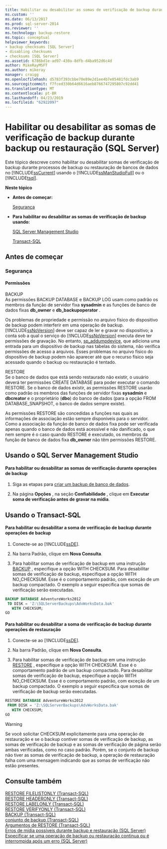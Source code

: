 ```yaml
---
title: Habilitar ou desabilitar as somas de verificação de backup durante backup ou restauração (SQL Server) | Microsoft Docs
ms.custom: ''
ms.date: 06/13/2017
ms.prod: sql-server-2014
ms.reviewer: ''
ms.technology: backup-restore
ms.topic: conceptual
helpviewer_keywords:
- backup checksums [SQL Server]
- disabling checksums
- checksums [SQL Server]
ms.assetid: 6786bd1e-ad97-430a-8dfb-d4ba952d6c4d
author: MikeRayMSFT
ms.author: mikeray
manager: craigg
ms.openlocfilehash: d5783f393cbbe70e89e2d1ee4b7e05481fdc3ab9
ms.sourcegitcommit: f7fced330b64d6616aeb8766747295807c92dd41
ms.translationtype: MT
ms.contentlocale: pt-BR
ms.lasthandoff: 04/23/2019
ms.locfileid: "62922097"
---
```

# <a name="enable-or-disable-backup-checksums-during-backup-or-restore-sql-server"></a>Habilitar ou desabilitar as somas de verificação de backup durante backup ou restauração (SQL Server)
  Este tópico descreve como habilitar ou desabilitar somas de verificação de backup durante processos de backup ou restauração de bancos de dados no [!INCLUDE[ssCurrent](../../includes/sscurrent-md.md)] usando o [!INCLUDE[ssManStudioFull](../../includes/ssmanstudiofull-md.md)] ou o [!INCLUDE[tsql](../../includes/tsql-md.md)].  
  
 **Neste tópico**  
  
-   **Antes de começar:**  
  
     [Segurança](#Security)  
  
-   **Para habilitar ou desabilitar as somas de verificação de backup usando:**  
  
     [SQL Server Management Studio](#SSMSProcedure)  
  
     [Transact-SQL](#TsqlProcedure)  
  
##  <a name="BeforeYouBegin"></a> Antes de começar  
  
###  <a name="Security"></a> Segurança  
  
####  <a name="Permissions"></a> Permissões  
 BACKUP  
 As permissões BACKUP DATABASE e BACKUP LOG usam como padrão os membros da função de servidor fixa **sysadmin** e as funções de banco de dados fixas **db_owner** e **db_backupoperator** .  
  
 Os problemas de propriedade e permissão no arquivo físico do dispositivo de backup podem interferir em uma operação de backup. [!INCLUDE[ssNoVersion](../../includes/ssnoversion-md.md)] deve ser capaz de ler e gravar no dispositivo; a conta sob a qual o serviço do [!INCLUDE[ssNoVersion](../../includes/ssnoversion-md.md)] executa deve ter permissões de gravação. No entanto, [sp_addumpdevice](/sql/relational-databases/system-stored-procedures/sp-addumpdevice-transact-sql), que adiciona uma entrada para um dispositivo de backup nas tabelas do sistema, não verifica permissões de acesso a arquivos. Esses problemas no arquivo físico do dispositivo de backup podem não aparecer até que o recurso físico seja acessado quando o backup ou restauração é tentado.  
  
 RESTORE  
 Se o banco de dados que está sendo restaurado não existir, o usuário deverá ter permissões CREATE DATABASE para poder executar o comando RESTORE. Se o banco de dados existir, as permissões RESTORE usarão como padrão os membros das funções de servidor fixas **sysadmin** e **dbcreator** e o proprietário (**dbo**) do banco de dados (para a opção FROM DATABASE_SNAPSHOT, o banco de dados sempre existe).  
  
 As permissões RESTORE são concedidas a funções nas quais as informações de associação estão sempre disponíveis para o servidor. Como a associação da função de banco de dados fixa pode ser verificada apenas quando o banco de dados está acessível e não danificado, o que nem sempre é o caso quando RESTORE é executado, os membros da função de banco de dados fixa **db_owner** não têm permissões RESTORE.  
  
##  <a name="SSMSProcedure"></a> Usando o SQL Server Management Studio  
  
#### <a name="to-enable-or-disable-checksums-during-a-backup-operation"></a>Para habilitar ou desabilitar as somas de verificação durante operações de backup  
  
1.  Siga as etapas para [criar um backup de banco de dados](create-a-full-database-backup-sql-server.md).  
  
2.  Na página **Opções** , na seção **Confiabilidade** , clique em **Executar soma de verificação antes de gravar na mídia**.  
  
##  <a name="TsqlProcedure"></a> Usando o Transact-SQL  
  
#### <a name="to-enable-or-disable-backup-checksum-for-a-backup-operation"></a>Para habilitar ou desabilitar a soma de verificação de backup durante operações de backup  
  
1.  Conecte-se ao [!INCLUDE[ssDE](../../../includes/ssde-md.md)].  
  
2.  Na barra Padrão, clique em **Nova Consulta**.  
  
3.  Para habilitar somas de verificação de backup em uma instrução [BACKUP](/sql/t-sql/statements/backup-transact-sql) , especifique a opção WITH CHECKSUM. Para desabilitar somas de verificação de backup, especifique a opção WITH NO_CHECKSUM. Esse é o comportamento padrão, com exceção de um backup compactado. O exemplo a seguir especifica que somas de verificação serão executadas.  
  
```sql  
BACKUP DATABASE AdventureWorks2012   
 TO DISK = 'Z:\SQLServerBackups\AdvWorksData.bak'  
   WITH CHECKSUM;  
GO  
```  
  
#### <a name="to-enable-or-disable-backup-checksum-for-a-restore-operation"></a>Para habilitar ou desabilitar a soma de verificação de backup durante operações de restauração  
  
1.  Conecte-se ao [!INCLUDE[ssDE](../../../includes/ssde-md.md)].  
  
2.  Na barra Padrão, clique em **Nova Consulta**.  
  
3.  Para habilitar somas de verificação de backup em uma instrução [RESTORE](/sql/t-sql/statements/restore-statements-transact-sql) , especifique a opção WITH CHECKSUM. Esse é o comportamento padrão de um backup compactado. Para desabilitar somas de verificação de backup, especifique a opção WITH NO_CHECKSUM. Esse é o comportamento padrão, com exceção de um backup compactado. O exemplo a seguir especifica que somas de verificação de backup serão executadas.  
  
```sql  
RESTORE DATABASE AdventureWorks2012   
 FROM DISK = 'Z:\SQLServerBackups\AdvWorksData.bak'  
   WITH CHECKSUM;  
GO  
```  
  
> [!WARNING]  
>  Se você solicitar CHECKSUM explicitamente para uma operação de restauração e se o backup contiver somas de verificação de backup, as somas de verificação de backup e as somas de verificação de página serão ambas verificadas, como no caso padrão. Porém, se o conjunto de backup não tiver as somas de verificação de backup, a operação de restauração falha com uma mensagem indicando que as somas de verificação não estão presentes.  
  
## <a name="see-also"></a>Consulte também  
 [RESTORE FILELISTONLY &#40;Transact-SQL&#41;](/sql/t-sql/statements/restore-statements-filelistonly-transact-sql)   
 [RESTORE HEADERONLY &#40;Transact-SQL&#41;](/sql/t-sql/statements/restore-statements-headeronly-transact-sql)   
 [RESTORE LABELONLY &#40;Transact-SQL&#41;](/sql/t-sql/statements/restore-statements-labelonly-transact-sql)   
 [RESTORE VERIFYONLY &#40;Transact-SQL&#41;](/sql/t-sql/statements/restore-statements-verifyonly-transact-sql)   
 [BACKUP &#40;Transact-SQL&#41;](/sql/t-sql/statements/backup-transact-sql)   
 [conjunto de backup &#40;Transact-SQL&#41;](/sql/relational-databases/system-tables/backupset-transact-sql)   
 [Argumentos de RESTORE &#40;Transact-SQL&#41;](/sql/t-sql/statements/restore-statements-arguments-transact-sql)   
 [Erros de mídia possíveis durante backup e restauração &#40;SQL Server&#41;](possible-media-errors-during-backup-and-restore-sql-server.md)   
 [Especificar se uma operação de backup ou restauração continua ou é interrompida após um erro &#40;SQL Server&#41;](specify-if-backup-or-restore-continues-or-stops-after-error.md)  
  
  
